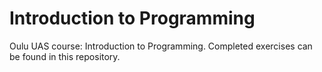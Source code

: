 # Introduction to Programming
Oulu UAS course: Introduction to Programming.
Completed exercises can be found in this repository.
